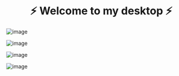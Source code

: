 <h1 align="center"> ⚡ Welcome to my desktop ⚡</h1>

![image](https://github.com/user-attachments/assets/76dae212-1ba9-46f0-a4ed-0a1ff11c07b2)

![image](https://github.com/user-attachments/assets/ff6a8886-94ab-4e62-bb62-6368bff9c2d4)


![image](https://github.com/user-attachments/assets/afd978a5-8aa1-45f8-bea2-61576b70ae84)

![image](https://github.com/user-attachments/assets/63e89799-31ea-45d5-9b85-224771a1b369)
